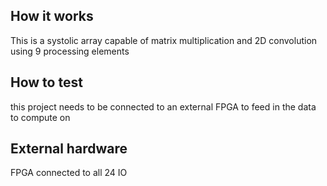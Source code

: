 <!---

This file is used to generate your project datasheet. Please fill in the information below and delete any unused
sections.

You can also include images in this folder and reference them in the markdown. Each image must be less than
512 kb in size, and the combined size of all images must be less than 1 MB.
-->

## How it works

This is a systolic array capable of matrix multiplication and 2D convolution using 9 processing elements

## How to test

this project needs to be connected to an external FPGA to feed in the data to compute on

## External hardware

FPGA connected to all 24 IO
